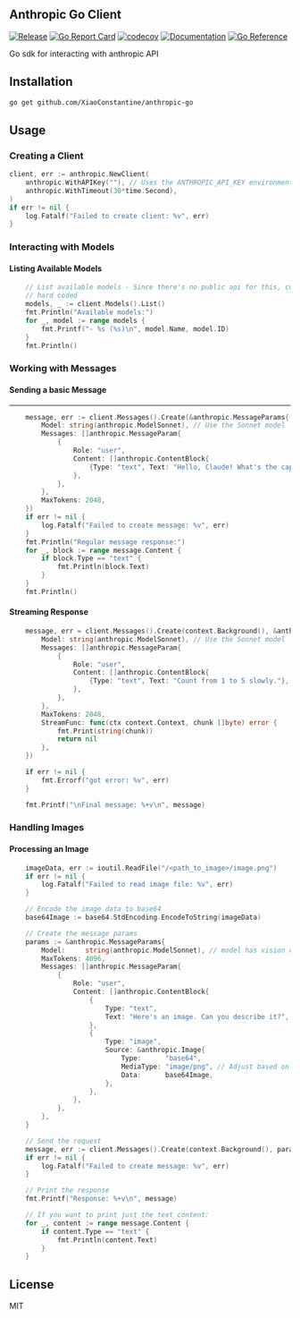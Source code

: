 Anthropic Go Client
-------------------
[![Release](https://github.com/XiaoConstantine/anthropic-go/actions/workflows/release.yml/badge.svg)](https://github.com/XiaoConstantine/anthropic-go/actions/workflows/release.yml)
[![Go Report Card](https://goreportcard.com/badge/github.com/XiaoConstantine/anthropic-go)](https://goreportcard.com/report/github.com/XiaoConstantine/anthropic-go)
[![codecov](https://codecov.io/gh/XiaoConstantine/anthropic-go/graph/badge.svg?token=DZCEY7IFBG)](https://codecov.io/gh/XiaoConstantine/anthropic-go)
[![Documentation](https://github.com/XiaoConstantine/anthropic-go/actions/workflows/doc.yml/badge.svg)](https://github.com/XiaoConstantine/anthropic-go/actions/workflows/doc.yml)
[![Go Reference](https://pkg.go.dev/badge/github.com/XiaoConstantine/anthropic-go.svg)](https://pkg.go.dev/github.com/XiaoConstantine/anthropic-go)

Go sdk for interacting with anthropic API


Installation
------------

```bash
go get github.com/XiaoConstantine/anthropic-go

```

Usage
------

### Creating a Client
```go
client, err := anthropic.NewClient(
    anthropic.WithAPIKey(""), // Uses the ANTHROPIC_API_KEY environment variable if empty
    anthropic.WithTimeout(30*time.Second),
)
if err != nil {
    log.Fatalf("Failed to create client: %v", err)
}
```


### Interacting with Models

#### Listing Available Models

```go
	// List available models - Since there's no public api for this, currently the result is
	// hard coded
	models, _ := client.Models().List()
	fmt.Println("Available models:")
	for _, model := range models {
		fmt.Printf("- %s (%s)\n", model.Name, model.ID)
	}
	fmt.Println()
```

### Working with Messages

#### Sending a basic Message
-------

```go
	message, err := client.Messages().Create(&anthropic.MessageParams{
		Model: string(anthropic.ModelSonnet), // Use the Sonnet model
		Messages: []anthropic.MessageParam{
			{
				Role: "user",
				Content: []anthropic.ContentBlock{
					{Type: "text", Text: "Hello, Claude! What's the capital of France?"},
				},
			},
		},
		MaxTokens: 2048,
	})
	if err != nil {
		log.Fatalf("Failed to create message: %v", err)
	}
	fmt.Println("Regular message response:")
	for _, block := range message.Content {
		if block.Type == "text" {
			fmt.Println(block.Text)
		}
	}
	fmt.Println()
```

#### Streaming Response

```go
	message, err = client.Messages().Create(context.Background(), &anthropic.MessageParams{
		Model: string(anthropic.ModelSonnet), // Use the Sonnet model
		Messages: []anthropic.MessageParam{
			{
				Role: "user",
				Content: []anthropic.ContentBlock{
					{Type: "text", Text: "Count from 1 to 5 slowly."},
				},
			},
		},
		MaxTokens: 2048,
		StreamFunc: func(ctx context.Context, chunk []byte) error {
			fmt.Print(string(chunk))
			return nil
		},
	})

	if err != nil {
		fmt.Errorf("got error: %v", err)
	}

	fmt.Printf("\nFinal message: %+v\n", message)
```

### Handling Images

#### Processing an Image
```go
	imageData, err := ioutil.ReadFile("/<path_to_image>/image.png")
	if err != nil {
		log.Fatalf("Failed to read image file: %v", err)
	}

	// Encode the image data to base64
	base64Image := base64.StdEncoding.EncodeToString(imageData)

	// Create the message params
	params := &anthropic.MessageParams{
		Model:     string(anthropic.ModelSonnet), // model has vision capability
		MaxTokens: 4096,
		Messages: []anthropic.MessageParam{
			{
				Role: "user",
				Content: []anthropic.ContentBlock{
					{
						Type: "text",
						Text: "Here's an image. Can you describe it?",
					},
					{
						Type: "image",
						Source: &anthropic.Image{
							Type:      "base64",
							MediaType: "image/png", // Adjust based on your image type
							Data:      base64Image,
						},
					},
				},
			},
		},
	}

	// Send the request
	message, err := client.Messages().Create(context.Background(), params)
	if err != nil {
		log.Fatalf("Failed to create message: %v", err)
	}

	// Print the response
	fmt.Printf("Response: %+v\n", message)

	// If you want to print just the text content:
	for _, content := range message.Content {
		if content.Type == "text" {
			fmt.Println(content.Text)
		}
	}
```

License
-------
MIT
